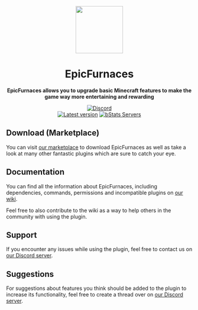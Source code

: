 <!--suppress HtmlDeprecatedAttribute -->
<div align="center">
<img src="docs/Logo.png" width="128px">

# EpicFurnaces
**EpicFurnaces allows you to upgrade basic Minecraft features to make the game way more entertaining and rewarding**


[![Discord][Discord shield]][Discord invite]
<br>
[![Latest version][Latest version shield]][Plugin page]
[![bStats Servers][bStats shield]][bStats page]
</div>


## Download (Marketplace)
You can visit [our marketplace][Plugin page] to download EpicFurnaces as well as take a
look at many other fantastic plugins which are sure to catch your eye.

## Documentation
You can find all the information about EpicFurnaces, including dependencies, commands, permissions and incompatible
plugins on [our wiki][Plugin wiki].

Feel free to also contribute to the wiki as a way to help others in the community with using the plugin.

## Support
If you encounter any issues while using the plugin, feel free to contact us on
[our Discord server][Discord invite].

## Suggestions
For suggestions about features you think should be added to the plugin to increase its functionality, feel free to
create a thread over on [our Discord server][Discord invite].


[Plugin page]: https://songoda.com/product/6
[Plugin wiki]: https://wiki.songoda.com/EpicFurnaces-1130f10897028159a24fd30446be9c5f
[Discord invite]: https://discord.gg/7TXM8xr2Ng

[Discord shield]: https://img.shields.io/discord/1214289374506917889?color=5865F2&label=Discord&logo=discord&logoColor=5865F2
[Latest version shield]: https://img.shields.io/badge/dynamic/xml?style=flat&color=blue&logo=github&logoColor=white&label=Latest&url=https%3A%2F%2Fraw.githubusercontent.com%2FSongoda-Plugins%2FEpicFurnaces%2Fmaster%2Fpom.xml&query=%2F*%5Blocal-name()%3D'project'%5D%2F*%5Blocal-name()%3D'version'%5D

[bStats page]: https://bstats.org/plugin/bukkit/EpicFurnaces/4186
[bStats shield]: https://img.shields.io/bstats/servers/4186?label=Servers
